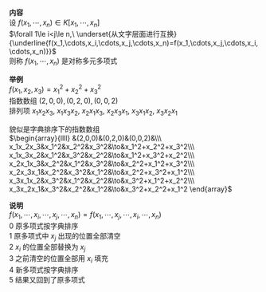 **内容**    
设 $f(x_1,\cdots,x_n)\in K[x_1,\cdots,x_n]$     
 $\forall 1\le i<j\le n,\ \underset{从文字层面进行互换}{\underline{f(x_1,\cdots,x_i,\cdots,x_j,\cdots,x_n)=f(x_1,\cdots,x_j,\cdots,x_i,\cdots,x_n)}}$     
则称 $f(x_1,\cdots,x_n)$ 是对称多元多项式    
    
**举例**    
 $f(x_1,x_2,x_3)=x_1^2+x_2^2+x_3^2$     
指数数组 $(2,0,0),(0,2,0),(0,0,2)$     
排列项 $x_1x_2x_3,\ x_1x_3x_2,\ x_2x_1x_3,\ x_2x_3x_1,\ x_3x_1x_2,\ x_3x_2x_1$     
    
貌似是字典排序下的指数数组    
 $\begin{array}{llll}    
&(2,0,0)&(0,2,0)&(0,0,2)&\\\    
x_1x_2x_3&x_1^2&x_2^2&x_3^2&\to&x_1^2+x_2^2+x_3^2\\\    
x_1x_3x_2&x_1^2&x_3^2&x_2^2&\to&x_1^2+x_3^2+x_2^2\\\     
x_2x_1x_3&x_2^2&x_1^2&x_3^2&\to&x_2^2+x_1^2+x_3^2\\\    
x_2x_3x_1&x_2^2&x_3^2&x_1^2&\to&x_2^2+x_3^2+x_1^2\\\     
x_3x_1x_2&x_3^2&x_1^2&x_2^2&\to&x_3^2+x_1^2+x_2^2\\\    
x_3x_2x_1&x_3^2&x_2^2&x_1^2&\to&x_3^2+x_2^2+x_1^2    
\end{array}$     
    
**说明**    
 $f(x_1,\cdots,x_i,\cdots,x_j,\cdots,x_n)=f(x_1,\cdots,x_j,\cdots,x_i,\cdots,x_n)$     
0 原多项式按字典排序    
1 原多项式中 $x_j$ 出现的位置全部清空    
2  $x_i$ 的位置全部替换为 $x_j$     
3 之前清空的位置全部用 $x_i$ 填充    
4 新多项式按字典排序    
5 结果又回到了原多项式    
